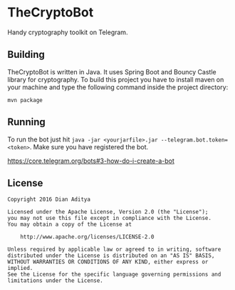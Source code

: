 # TheCryptoBot
Handy cryptography toolkit on Telegram.

## Building
TheCryptoBot is written in Java. It uses Spring Boot and Bouncy Castle library for cryptography.
To build this project you have to install maven on your machine and type the following command inside the project directory:

```
mvn package
```

## Running
To run the bot just hit ``` java -jar <yourjarfile>.jar --telegram.bot.token=<token> ```. Make sure you have registered the bot.

https://core.telegram.org/bots#3-how-do-i-create-a-bot

## License
```
Copyright 2016 Dian Aditya

Licensed under the Apache License, Version 2.0 (the "License");
you may not use this file except in compliance with the License.
You may obtain a copy of the License at

    http://www.apache.org/licenses/LICENSE-2.0

Unless required by applicable law or agreed to in writing, software
distributed under the License is distributed on an "AS IS" BASIS,
WITHOUT WARRANTIES OR CONDITIONS OF ANY KIND, either express or implied.
See the License for the specific language governing permissions and
limitations under the License.
```